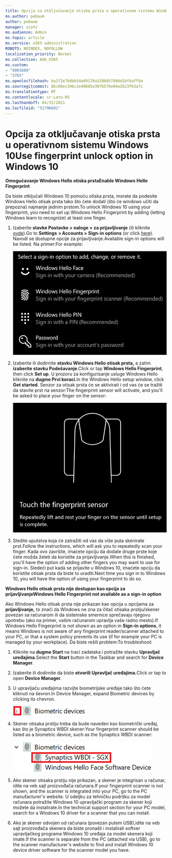 ```yaml
---
title: Opcija za otključavanje otiska prsta u operativnom sistemu Windows 10
ms.author: pebaum
author: pebaum
manager: scotv
ms.audience: Admin
ms.topic: article
ms.service: o365-administration
ROBOTS: NOINDEX, NOFOLLOW
localization_priority: Normal
ms.collection: Adm_O365
ms.custom:
- "9001689"
- "3765"
ms.openlocfilehash: ba1f2e7b0bb54e89178a320b8579b8d1bfdaff9a
ms.sourcegitcommit: 8bc60ec34bc1e40685e3976576e04a2623f63a7c
ms.translationtype: MT
ms.contentlocale: sr-Latn-RS
ms.lasthandoff: 04/15/2021
ms.locfileid: "51796691"
---
```

# <a name="use-fingerprint-unlock-option-in-windows-10"></a><span data-ttu-id="4146e-102">Opcija za otključavanje otiska prsta u operativnom sistemu Windows 10</span><span class="sxs-lookup"><span data-stu-id="4146e-102">Use fingerprint unlock option in Windows 10</span></span>

<span data-ttu-id="4146e-103">**Omogućavanje Windows Hello otiska prsta**</span><span class="sxs-lookup"><span data-stu-id="4146e-103">**Enable Windows Hello Fingerprint**</span></span>

<span data-ttu-id="4146e-104">Da biste otključali Windows 10 pomoću otiska prsta, morate da podesite Windows Hello otisak prsta tako što ćete dodati (što će windows učiti da prepozna) najmanje jednim prstom.</span><span class="sxs-lookup"><span data-stu-id="4146e-104">To unlock Windows 10 using your fingerprint, you need to set up Windows Hello Fingerprint by adding (letting Windows learn to recognize) at least one finger.</span></span> 

1. <span data-ttu-id="4146e-105">Izaberite **stavke Postavke > naloge > za prijavljivanje** (ili kliknite [ovde](ms-settings:signinoptions?activationSource=GetHelp)).</span><span class="sxs-lookup"><span data-stu-id="4146e-105">Go to **Settings  > Accounts > Sign-in options** (or click [here](ms-settings:signinoptions?activationSource=GetHelp)).</span></span> <span data-ttu-id="4146e-106">Navodi se dostupne opcije za prijavljivanje.</span><span class="sxs-lookup"><span data-stu-id="4146e-106">Available sign-in options will be listed.</span></span> <span data-ttu-id="4146e-107">Na primer:</span><span class="sxs-lookup"><span data-stu-id="4146e-107">For example:</span></span>

    ![Opcije za prijavljivanje.](media/sign-in-options.png)

2. <span data-ttu-id="4146e-109">Izaberite ili dodirnite **stavku Windows Hello otisak prsta,** a zatim **izaberite stavku Podešavanje**.</span><span class="sxs-lookup"><span data-stu-id="4146e-109">Click or tap **Windows Hello Fingerprint**, then click **Set up**.</span></span> <span data-ttu-id="4146e-110">U prozoru za konfigurisanje usluge Windows Hello kliknite na **dugme Prvi koraci.**</span><span class="sxs-lookup"><span data-stu-id="4146e-110">In the Windows Hello setup window, click **Get started**.</span></span> <span data-ttu-id="4146e-111">Senzor za otisak prsta će se aktivirati i od vas će se tražiti da stavite prst na senzor:</span><span class="sxs-lookup"><span data-stu-id="4146e-111">The fingerprint sensor will activate, and you'll be asked to place your finger on the sensor:</span></span>

   ![Senzor otisaka prstiju.](media/fingerprint-sensor.png)

3. <span data-ttu-id="4146e-113">Sledite uputstva koja će zatražiti od vas da više puta skenirate prst.</span><span class="sxs-lookup"><span data-stu-id="4146e-113">Follow the instructions, which will ask you to repeatedly scan your finger.</span></span> <span data-ttu-id="4146e-114">Kada ovo završite, imaćete opciju da dodate druge prste koje ćete možda želeti da koristite za prijavljivanje.</span><span class="sxs-lookup"><span data-stu-id="4146e-114">When this is finished, you'll have the option of adding other fingers you may want to use for sign-in.</span></span> <span data-ttu-id="4146e-115">Sledeći put kada se prijavite u Windows 10, imaćete opciju da koristite otisak prsta da biste to uraditi.</span><span class="sxs-lookup"><span data-stu-id="4146e-115">Next time you sign in to Windows 10, you will have the option of using your fingerprint to do so.</span></span>

<span data-ttu-id="4146e-116">**Windows Hello otisak prsta nije dostupan kao opcija za prijavljivanje**</span><span class="sxs-lookup"><span data-stu-id="4146e-116">**Windows Hello Fingerprint not available as a sign-in option**</span></span>

<span data-ttu-id="4146e-117">Ako Windows Hello otisak prsta nije prikazan kao opcija u opcijama za **prijavljivanje,** to znači da Windows ne zna za čitač otisaka prstiju/skener povezan sa računarom ili da sistemske smernice sprečavaju njegovu upotrebu (ako na primer, vašim računarom upravlja vaše radno mesto).</span><span class="sxs-lookup"><span data-stu-id="4146e-117">If Windows Hello Fingerprint is not shown as an option in **Sign-in options**, it means Windows is not aware of any fingerprint reader/scanner attached to your PC, or that a system policy prevents its use (if for example your PC is managed by your workplace).</span></span> <span data-ttu-id="4146e-118">Da biste rešili problem:</span><span class="sxs-lookup"><span data-stu-id="4146e-118">To troubleshoot:</span></span> 

1. <span data-ttu-id="4146e-119">Kliknite na **dugme Start** na traci zadataka i potražite stavku **Upravljač uređajima.**</span><span class="sxs-lookup"><span data-stu-id="4146e-119">Select the **Start** button in the Taskbar and search for **Device Manager**.</span></span>

2. <span data-ttu-id="4146e-120">Izaberite ili dodirnite da biste **otvorili Upravljač uređajima.**</span><span class="sxs-lookup"><span data-stu-id="4146e-120">Click or tap to open **Device Manager**.</span></span>

3. <span data-ttu-id="4146e-121">U upravljaču uređajima razvijte biometrijske uređaje tako što ćete kliknuti na ševron.</span><span class="sxs-lookup"><span data-stu-id="4146e-121">In Device Manager, expand Biometric devices by clicking its chevron.</span></span>

   ![Biometrički uređaji.](media/biometric-devices.png)

4. <span data-ttu-id="4146e-123">Skener otisaka prstiju treba da bude naveden kao biometrički uređaj, kao što je Synaptics WBDI skener:</span><span class="sxs-lookup"><span data-stu-id="4146e-123">Your fingerprint scanner should be listed as a biometric device, such as the Synaptics WBDI scanner:</span></span>

   ![Biometrički uređaji.](media/biometric-devices-expanded.png)

5. <span data-ttu-id="4146e-125">Ako skener otisaka prstiju nije prikazan, a skener je integrisan u računar, idite na veb sajt proizvođača računara.</span><span class="sxs-lookup"><span data-stu-id="4146e-125">If your fingerprint scanner is not shown, and the scanner is integrated into your PC, go to the PC manufacturer's website.</span></span> <span data-ttu-id="4146e-126">U odeljku za tehničku podršku za model računara potražite Windows 10 upravljački program za skener koji možete da instalirate.</span><span class="sxs-lookup"><span data-stu-id="4146e-126">In the technical support section for your PC model, search for a Windows 10 driver for a scanner that you can install.</span></span>

6. <span data-ttu-id="4146e-127">Ako je skener odvojen od računara (povezan putem USB),idite na veb sajt proizvođača skenera da biste pronašli i instalirali softver upravljačkog programa Windows 10 uređaja za model skenera koji imate.</span><span class="sxs-lookup"><span data-stu-id="4146e-127">If the scanner is separate from the PC (attached via USB), go to the scanner manufacturer's website to find and install Windows 10 device driver software for the scanner model you have.</span></span>
